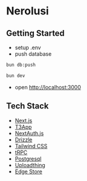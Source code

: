 # Nerolusi

## Getting Started

- setup .env 
- push database
```bash
bun db:push
```
```bash
bun dev
```
- open [http://localhost:3000](http://localhost:3000)

## Tech Stack

- [Next.js](https://nextjs.org)
- [T3App](https://create.t3.gg/)
- [NextAuth.js](https://next-auth.js.org)
- [Drizzle](https://orm.drizzle.team)
- [Tailwind CSS](https://tailwindcss.com)
- [tRPC](https://trpc.io)
- [Postgresql](https://www.postgresql.org/)
- [Uploadthing](https://uploadthing.com/)
- [Edge Store](https://edgestore.dev/)

